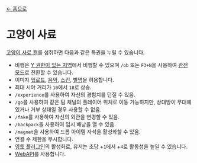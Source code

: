 [← 홈으로](../)
# 고양이 사료
[고양이 사료 캔](../item/canned_cat.md)를 섭취하면 다음과 같은 특권을 누릴 수 있습니다.

- 비행은 [Y 권한이 있는 지역](../item/land_book.md#y-비행)에서 비행할 수 있으며 `/ob` 또는 `F3+N`을 사용하여 [관전 모드](https://minecraft.fandom.com/ko/wiki/관전자_모드)로 전환할 수 있습니다.
- 이미지 [업로드](https://discord.com/channels/1083635321067024485/1083635321574531147), [음악](https://discord.com/channels/1083635321067024485/1083635321574531148), [스킨](https://discord.com/channels/1083635321067024485/1083635321574531149), [별명](https://discord.com/channels/1083635321067024485/1083635321574531150)을 허용합니다.
- 최대 시야 거리가 `10`에서 `18`로 상승.
- `/experience`를 사용하여 자신의 경험치를 던질 수 있음.
- `/go`를 사용하여 같은 팀 채널의 플레이어 위치로 이동 가능하지만, 상대방이 무대에 있거나 거부 상태일 경우 사용할 수 없음.
- `/fake`를 사용하여 자신의 외관을 변경할 수 있음.
- `/backpack`을 사용하여 임시 배낭을 열 수 있음.
- `/magnet`을 사용하여 드롭 아이템 자석을 활성화할 수 있음.
- 연결 수 제한을 무시합니다.
- [영토 플러그인](../item/land_book.md#활성)의 활성화로, 유저는 초당 +`1`에서 +`4`로 활동성을 높일 수 있습니다.
- [WebAPI](https://catpalm.gitbook.io/webapi/)를 사용합니다.